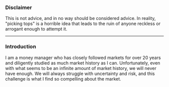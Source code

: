 ### Disclaimer

This is not advice, and in no way should be considered advice.  In reality, "picking tops" is a horrible idea that leads to the ruin of anyone reckless or arrogant enough to attempt it.

<hr/>

### Introduction

I am a money manager who has closely followed markets for over 20 years and diligently studied as much market history as I can.  Unfortunately, even with what seems to be an infinite amount of market history, we will never have enough.  We will always struggle with uncertainty and risk, and this challenge is what I find so compelling about the market.
